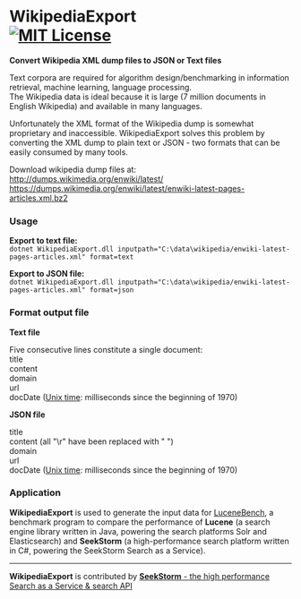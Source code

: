 WikipediaExport<br> 
[![MIT License](https://img.shields.io/github/license/wolfgarbe/wikipediaexport.png)](https://github.com/wolfgarbe/WikipediaExport/blob/master/LICENSE)
========
**Convert Wikipedia XML dump files to JSON or Text files**

Text corpora are required for algorithm design/benchmarking in information retrieval, machine learning, language processing.<br>
The Wikipedia data is ideal because it is large (7 million documents in English Wikipedia) and available in many languages.

Unfortunately the XML format of the Wikipedia dump is somewhat proprietary and inaccessible. WikipediaExport solves this problem by converting the XML dump to plain text or JSON - two formats that can be easily consumed by many tools.

Download wikipedia dump files at: <br>
http://dumps.wikimedia.org/enwiki/latest/    
https://dumps.wikimedia.org/enwiki/latest/enwiki-latest-pages-articles.xml.bz2

### Usage 

**Export to text file:**<br>
`dotnet WikipediaExport.dll inputpath="C:\data\wikipedia/enwiki-latest-pages-articles.xml" format=text`

**Export to JSON file:**<br>
`dotnet WikipediaExport.dll inputpath="C:\data\wikipedia/enwiki-latest-pages-articles.xml" format=json`

### Format output file 

**Text file**

Five consecutive lines constitute a single document:<br>
title<br>
content<br>
domain<br> 
url<br>
docDate ([Unix time](https://en.wikipedia.org/wiki/Unix_time): milliseconds since the beginning of 1970)<br>

**JSON file**

title<br>
content  (all "\r" have been replaced with " ")<br>
domain<br>
url<br>
docDate  ([Unix time](https://en.wikipedia.org/wiki/Unix_time): milliseconds since the beginning of 1970)<br>

### Application 

**WikipediaExport** is used to generate the input data for [LuceneBench](https://github.com/wolfgarbe/LuceneBench), a benchmark program to compare the performance of **Lucene** (a search engine library written in Java, powering the search platforms Solr and Elasticsearch) and **SeekStorm** (a high-performance search platform written in C#, powering the SeekStorm Search as a Service).

---

**WikipediaExport** is contributed by [**SeekStorm** - the high performance Search as a Service & search API](https://seekstorm.com)
